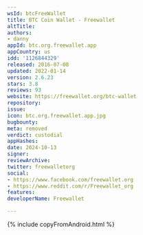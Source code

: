 ```yaml
---
wsId: btcFreeWallet
title: BTC Coin Wallet - Freewallet
altTitle: 
authors:
- danny
appId: btc.org.freewallet.app
appCountry: us
idd: '1126844329'
released: 2016-07-08
updated: 2022-01-14
version: 2.6.23
stars: 3.8
reviews: 93
website: https://freewallet.org/btc-wallet
repository: 
issue: 
icon: btc.org.freewallet.app.jpg
bugbounty: 
meta: removed
verdict: custodial
appHashes: 
date: 2024-10-13
signer: 
reviewArchive: 
twitter: freewalletorg
social:
- https://www.facebook.com/freewallet.org
- https://www.reddit.com/r/Freewallet_org
features: 
developerName: Freewallet

---
```


{% include copyFromAndroid.html %}
